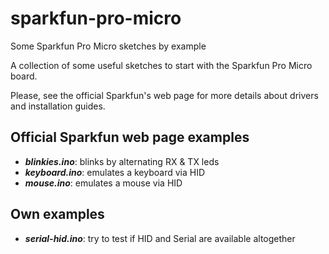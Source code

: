 # sparkfun-pro-micro

Some Sparkfun Pro Micro sketches by example

A collection of some useful sketches to start with the Sparkfun Pro Micro board.

Please, see the official Sparkfun's web page for more details about drivers and installation guides.

## Official Sparkfun web page examples

- **_blinkies.ino_**: blinks by alternating RX & TX leds
- **_keyboard.ino_**: emulates a keyboard via HID
- **_mouse.ino_**: emulates a mouse via HID

## Own examples

- **_serial-hid.ino_**: try to test if HID and Serial are available altogether
